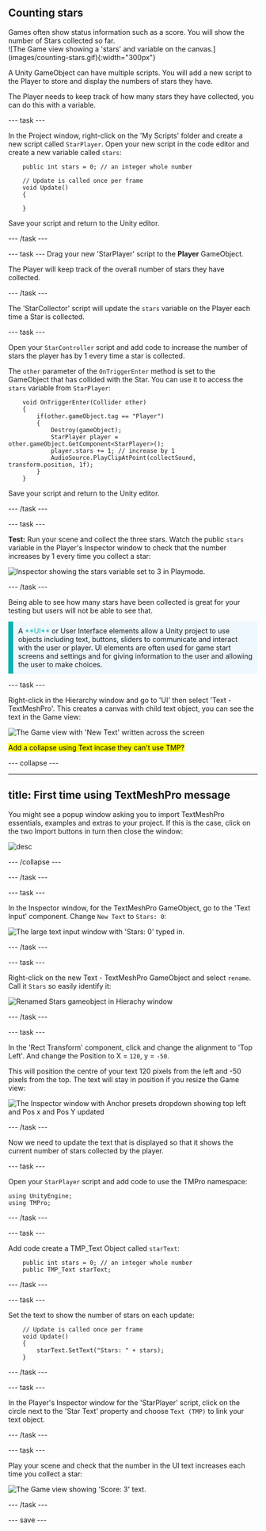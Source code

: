 ## Counting stars

<div style="display: flex; flex-wrap: wrap">
<div style="flex-basis: 200px; flex-grow: 1; margin-right: 15px;">
Games often show status information such as a score. You will show the number of Stars collected so far.
</div>
<div>
![The Game view showing a 'stars' and variable on the canvas.](images/counting-stars.gif){:width="300px"}
</div>
</div>

A Unity GameObject can have multiple scripts. You will add a new script to the Player to store and display the numbers of stars they have. 

The Player needs to keep track of how many stars they have collected, you can do this with a variable. 

--- task ---

In the Project window, right-click on the 'My Scripts' folder and create a new script called `StarPlayer`. Open your new script in the code editor and create a new variable called `stars`:

```
    public int stars = 0; // an integer whole number

    // Update is called once per frame
    void Update()
    {
        
    }
```

Save your script and return to the Unity editor.

--- /task ---

--- task ---
Drag your new 'StarPlayer' script to the **Player** GameObject. 

The Player will keep track of the overall number of stars they have collected.

--- /task ---

The 'StarCollector' script will update the `stars` variable on the Player each time a Star is collected.

--- task ---

Open your `StarController` script and add code to increase the number of stars the player has by 1 every time a star is collected. 

The `other` parameter of the `OnTriggerEnter` method is set to the GameObject that has collided with the Star. You can use it to access the `stars` variable from `StarPlayer`: 

```
    void OnTriggerEnter(Collider other)
    {
        if(other.gameObject.tag == "Player")
        {
            Destroy(gameObject);
            StarPlayer player = other.gameObject.GetComponent<StarPlayer>();
            player.stars += 1; // increase by 1
            AudioSource.PlayClipAtPoint(collectSound, transform.position, 1f);
        }
    }
```

Save your script and return to the Unity editor.

--- /task ---

--- task ---

**Test:** Run your scene and collect the three stars. Watch the public `stars` variable in the Player's Inspector window to check that the number increases by 1 every time you collect a star: 

![Inspector showing the stars variable set to 3 in Playmode.](images/stars-inspector.png)

--- /task ---

Being able to see how many stars have been collected is great for your testing but users will not be able to see that. 

<p style="border-left: solid; border-width:10px; border-color: #0faeb0; background-color: aliceblue; padding: 10px;">
A <span style="color: #0faeb0">**UI**</span> or User Interface elements allow a Unity project to use objects including text, buttons, sliders to communicate and interact with the user or player. UI elements are often used for game start screens and settings and for giving information to the user and allowing the user to make choices. 
</p>

--- task ---

Right-click in the Hierarchy window and go to 'UI' then select 'Text - TextMeshPro'. This creates a canvas with child text object, you can see the text in the Game view:

![The Game view with 'New Text' written across the screen](images/new-text.png)

<mark>Add a collapse using Text incase they can't use TMP? </mark>

--- collapse ---

---
title: First time using TextMeshPro message
---

You might see a popup window asking you to import TextMeshPro essentials, examples and extras to your project. If this is the case, click on the two Import buttons in turn then close the window:

![desc](images/TMP-importer.png)

--- /collapse ---

--- /task ---

--- task ---

In the Inspector window, for the TextMeshPro GameObject, go to the 'Text Input' component. Change `New Text` to `Stars: 0`:

![The large text input window with 'Stars: 0' typed in.](images/stars-start-text.png)

--- /task ---

--- task ---

Right-click on the new Text - TextMeshPro GameObject and select `rename`. Call it `Stars` so easily identify it:

![Renamed Stars gameobject in Hierachy window](images/stars-gameobject.png)

--- /task ---

--- task ---

In the 'Rect Transform' component, click and change the alignment to 'Top Left'. And change the Position to X = `120`, y = `-50`.

This will position the centre of your text 120 pixels from the left and -50 pixels from the top. The text will stay in position if you resize the Game view:

![The Inspector window with Anchor presets dropdown showing top left and Pos x and Pos Y updated](images/reposition-text.png)


--- /task ---

Now we need to update the text that is displayed so that it shows the current number of stars collected by the player.

--- task ---

Open your `StarPlayer` script and add code to use the TMPro namespace:

```
using UnityEngine;
using TMPro;
```

--- /task ---

--- task ---

Add code create a TMP_Text Object called `starText`: 

```
    public int stars = 0; // an integer whole number
    public TMP_Text starText;

```

--- /task ---

--- task ---

Set the text to show the number of stars on each update:


```
    // Update is called once per frame
    void Update()
    {
        starText.SetText("Stars: " + stars);
    }
```

--- /task ---

--- task ---

In the Player's Inspector window for the 'StarPlayer' script, click on the circle next to the 'Star Text' property and choose `Text (TMP)` to link your text object. 

--- /task ---

--- task ---

Play your scene and check that the number in the UI text increases each time you collect a star: 

![The Game view showing 'Score: 3' text.](images/counting-stars.gif.png)

--- /task ---

--- save ---

